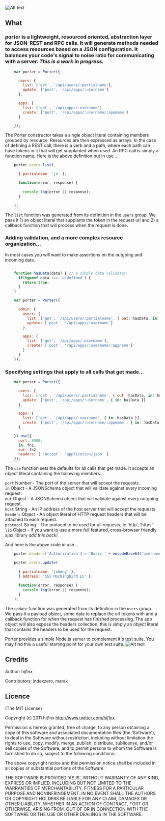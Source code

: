 ![Alt text](https://github.com/hij1nx/Porter/raw/master/doc/logo.png)<br/>

## What

### porter is a lightweight, resourced oriented, abstraction layer for JSON-REST and RPC calls. It will generate methods needed to access resources based on a JSON configuration. It balances your code's signal to noise ratio for communicating with a server. *This is a work in progress.*

```javascript
    var porter = Porter({

      users: {
        list: ['get', '/api/users/:partialname'],
        update: ['post', '/api/apps/:username']
      },

      apps: {
        list: ['get', '/api/apps/:username'],
        create: ['post', '/api/apps/:username/:appname']
      }

    });
```

The Porter constructor takes a single object literal containing members grouped by resource. Resources are then expressed as arrays. In the case of defining a REST call, there is a verb and a path, where each path can have tokens in it that will get supplanted when used. An RPC call is simply a function name. Here is the above definition put in use...

```javascript
    porter.users.list(

      { partialname: 'jo' },

      function(error, response) {
        
        console.log(error || response);
      }

    );
```

The `list` function was generated from its definition in the `users` group. We pass it 1) an object literal that supplants the token in the request url and 2) a callback function that will process when the request is done.

### Adding validation, and a more complex resource organization...
In most cases you will want to make assertions on the outgoing and incoming data.

```javascript

    function hasData(data) { // a simple data validator.
      if(typeof data !== 'undefined') {
        return true;
      }
    }

    var porter = Porter({

      admin: {
        users: {
          list: ['get', '/api/users/:partialname', { out: hasData, in: hasData }],
          update: ['post', '/api/apps/:username']
        },

        apps: {
          list: ['get', '/api/apps/:username'],
          create: ['post', '/api/apps/:username/:appname']
        }
      }
    });
```

### Specifying settings that apply to all calls that get made...

```javascript
    var porter = Porter({

      users: {
        list: ['get', '/api/users/:partialname', { out: hasData, in: hasData }],
        update: ['post', '/api/apps/:username', { in: hasData }]
      },

      apps: {
        list: ['get', '/api/apps/:username', { in: hasData }],
        create: ['post', '/api/apps/:username/:appname', { in: hasData }]
      }

    }).use({
      port: 8080,
      in: fn1,
      out: fn2,
      headers: { 'Accept': 'application/json' }
    });
```

The `use` function sets the defaults for all calls that get made. It accepts an object literal containing the following members...

`port` Number - The port of the server that will accept the requests.<br/>
`in` Object - A JSONSchema object that will validate against every incoming request.<br/>
`out` Object - A JSONSchema object that will validate against every outgoing request.<br/>
`host` String - An IP address of the host server that will accept the requests.<br/>
`headers` Object - An object literal of HTTP request headers that will be attached to each request.<br/>
`protocol` String - The protocol to be used for all requests, ie 'http', 'https'.<br/>
`lib` Object - If you want to use a more full featured, cross-browser friendly ajax library *add this back!*.<br/>

And here is the above code in use...

```javascript
    porter.headers['Authorization'] = 'Basic ' + encodeBase64('username:password');

    porter.users.update(
      
      { partialname: 'johnny' },
      { address: '555 Mockingbird Ln' },
      
      function(error, response) {
        console.log(error || response);
      }
    );
```

The `update` function was generated from its definition in the `users` group. We pass it a payload object, some data to replace the url tokens with and a callback function for when the request has finished processing. The app object will also expose the headers collection, this is simply an object literal that contains the headers to be used for the request.

Porter provides a simple Node.js server to complement it's test suite. You may find this a useful starting point for your own test suite.
![Alt text](https://github.com/hij1nx/Porter/raw/master/doc/test.png)<br/>


## Credits

Author: hij1nx

Contributors: indexzero, marak

## Licence

(The MIT License)

Copyright (c) 2011 hij1nx <http://www.twitter.com/hij1nx>

Permission is hereby granted, free of charge, to any person obtaining a copy of this software and associated documentation files (the 'Software'), to deal in the Software without restriction, including without limitation the rights to use, copy, modify, merge, publish, distribute, sublicense, and/or sell copies of the Software, and to permit persons to whom the Software is furnished to do so, subject to the following conditions:

The above copyright notice and this permission notice shall be included in all copies or substantial portions of the Software.

THE SOFTWARE IS PROVIDED 'AS IS', WITHOUT WARRANTY OF ANY KIND, EXPRESS OR IMPLIED, INCLUDING BUT NOT LIMITED TO THE WARRANTIES OF MERCHANTABILITY, FITNESS FOR A PARTICULAR PURPOSE AND NONINFRINGEMENT. IN NO EVENT SHALL THE AUTHORS OR COPYRIGHT HOLDERS BE LIABLE FOR ANY CLAIM, DAMAGES OR OTHER LIABILITY, WHETHER IN AN ACTION OF CONTRACT, TORT OR OTHERWISE, ARISING FROM, OUT OF OR IN CONNECTION WITH THE SOFTWARE OR THE USE OR OTHER DEALINGS IN THE SOFTWARE.
